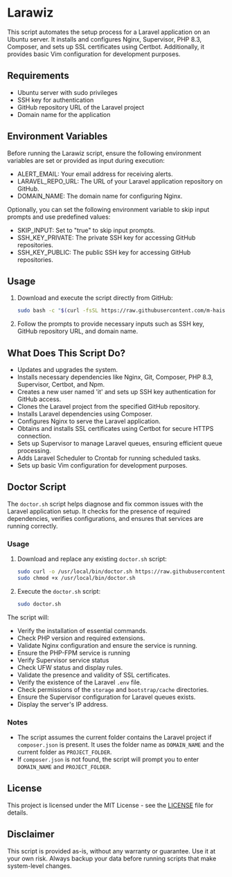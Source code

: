 # Larawiz

This script automates the setup process for a Laravel application on an Ubuntu server. It installs and configures Nginx, Supervisor, PHP 8.3, Composer, and sets up SSL certificates using Certbot. Additionally, it provides basic Vim configuration for development purposes.

## Requirements

- Ubuntu server with sudo privileges
- SSH key for authentication
- GitHub repository URL of the Laravel project
- Domain name for the application

## Environment Variables

Before running the Larawiz script, ensure the following environment variables are set or provided as input during execution:

- ALERT_EMAIL: Your email address for receiving alerts.
- LARAVEL_REPO_URL: The URL of your Laravel application repository on GitHub.
- DOMAIN_NAME: The domain name for configuring Nginx.

Optionally, you can set the following environment variable to skip input prompts and use predefined values:

- SKIP_INPUT: Set to "true" to skip input prompts.
- SSH_KEY_PRIVATE: The private SSH key for accessing GitHub repositories.
- SSH_KEY_PUBLIC: The public SSH key for accessing GitHub repositories.

## Usage

1. Download and execute the script directly from GitHub:

   ```bash
   sudo bash -c "$(curl -fsSL https://raw.githubusercontent.com/m-haisham/larawiz/v0.1.2/setup.sh)"
   ```

2. Follow the prompts to provide necessary inputs such as SSH key, GitHub repository URL, and domain name.

## What Does This Script Do?

- Updates and upgrades the system.
- Installs necessary dependencies like Nginx, Git, Composer, PHP 8.3, Supervisor, Certbot, and Npm.
- Creates a new user named 'it' and sets up SSH key authentication for GitHub access.
- Clones the Laravel project from the specified GitHub repository.
- Installs Laravel dependencies using Composer.
- Configures Nginx to serve the Laravel application.
- Obtains and installs SSL certificates using Certbot for secure HTTPS connection.
- Sets up Supervisor to manage Laravel queues, ensuring efficient queue processing.
- Adds Laravel Scheduler to Crontab for running scheduled tasks.
- Sets up basic Vim configuration for development purposes.

## Doctor Script

The `doctor.sh` script helps diagnose and fix common issues with the Laravel application setup. It checks for the presence of required dependencies, verifies configurations, and ensures that services are running correctly.

### Usage

1. Download and replace any existing `doctor.sh` script:

   ```bash
   sudo curl -o /usr/local/bin/doctor.sh https://raw.githubusercontent.com/m-haisham/larawiz/v0.1.2/doctor.sh
   sudo chmod +x /usr/local/bin/doctor.sh
   ```

2. Execute the `doctor.sh` script:

   ```bash
   sudo doctor.sh
   ```

The script will:

- Verify the installation of essential commands.
- Check PHP version and required extensions.
- Validate Nginx configuration and ensure the service is running.
- Ensure the PHP-FPM service is running
- Verify Supervisor service status
- Check UFW status and display rules.
- Validate the presence and validity of SSL certificates.
- Verify the existence of the Laravel `.env` file.
- Check permissions of the `storage` and `bootstrap/cache` directories.
- Ensure the Supervisor configuration for Laravel queues exists.
- Display the server's IP address.

### Notes

- The script assumes the current folder contains the Laravel project if `composer.json` is present. It uses the folder name as `DOMAIN_NAME` and the current folder as `PROJECT_FOLDER`.
- If `composer.json` is not found, the script will prompt you to enter `DOMAIN_NAME` and `PROJECT_FOLDER`.

## License

This project is licensed under the MIT License - see the [LICENSE](LICENSE) file for details.

## Disclaimer

This script is provided as-is, without any warranty or guarantee. Use it at your own risk. Always backup your data before running scripts that make system-level changes.
